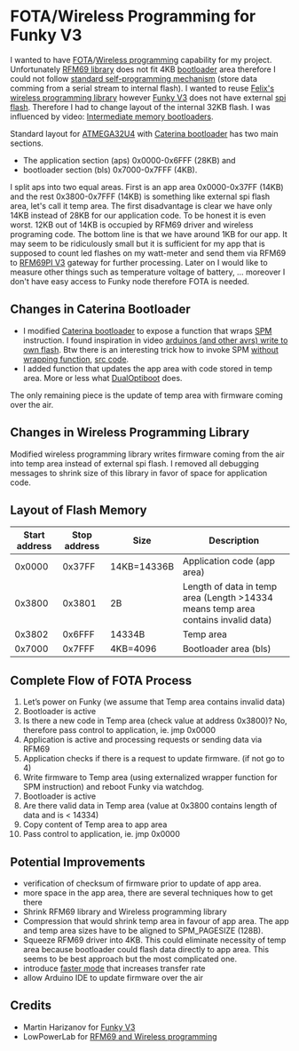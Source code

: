 # FOTA/Wireless Programming for Funky V3

I wanted to have [FOTA](http://en.wikipedia.org/wiki/Over-the-air_programming)/[Wireless programming](http://lowpowerlab.com/blog/category/moteino/wireless-programming/) capability for my project. Unfortunately [RFM69 library](https://github.com/LowPowerLab/RFM69) does not fit 4KB [bootloader](http://www.hackersworkbench.com/intro-to-bootloaders-for-avr) area therefore I could not follow [standard self-programming mechanism](http://www.engineersgarage.com/embedded/avr-microcontroller-projects/How-to-Use-SPM-for-Flash-to-Flash-Programming) (store data comming from a serial stream to internal flash). I wanted to reuse [Felix's wireless programming library](https://github.com/LowPowerLab/WirelessProgramming) however [Funky V3](http://harizanov.com/wiki/wiki-home/funky-v3/) does not have external [spi flash](http://www.instructables.com/id/How-to-Design-with-Discrete-SPI-Flash-Memory/). Therefore I had to change layout of the internal 32KB flash. I was influenced by video: [Intermediate memory bootloaders](https://www.youtube.com/watch?v=jbLy6kE-Szg).

Standard layout for [ATMEGA32U4](http://www.atmel.com/devices/atmega32u4.aspx) with [Caterina bootloader](https://github.com/arduino/Arduino/blob/master/hardware/arduino/avr/bootloaders/caterina/Caterina.c) has two main sections. 
 * The application section (aps) 0x0000-0x6FFF (28KB) and 
 * bootloader section (bls) 0x7000-0x7FFF (4KB). 

I split aps into two equal areas. First is an app area 0x0000-0x37FF (14KB) and the rest 0x3800-0x7FFF (14KB) is something like external spi flash area, let's call it temp area. The first disadvantage is clear we have only 14KB instead of 28KB for our application code. To be honest it is even worst. 12KB out of 14KB is occupied by RFM69 driver and wireless programing code. The bottom line is that we have around 1KB for our app. It may seem to be ridiculously small but it is sufficient for my app that is supposed to count led flashes on my watt-meter and send them via RFM69 to [RFM69PI V3](https://wiki.openenergymonitor.org/index.php/RFM69Pi_V3) gateway for further processing. Later on I would like to measure other things such as temperature voltage of battery, … moreover I don't have easy access to Funky node therefore FOTA is needed.

## Changes in Caterina Bootloader
 - I modified [Caterina bootloader](https://github.com/mharizanov/new_Funky/tree/master/caterina-lilypadusb) to expose a function that wraps [SPM](http://www.atmel.com/webdoc/avrassembler/avrassembler.wb_SPM.html) instruction. I found inspiration in video
 [arduinos (and other avrs) write to own flash](http://hackaday.com/2015/07/03/arduinos-and-other-avrs-write-to-own-flash/). Btw there is an interesting trick how to invoke SPM
[without wrapping function](http://oneweekwonder.blogspot.cz/2014/07/bootjacker-amazing-avr-bootloader-hack.html), [src code](https://gist.github.com/Snial/2d516b6305165bf81415).
 - I added function that updates the app area with code stored in temp area. More or less what [DualOptiboot](https://github.com/LowPowerLab/DualOptiboot) does.

The only remaining piece is the update of temp area with firmware coming over the air.

## Changes in Wireless Programming Library 
Modified wireless programming library writes firmware coming from the air into temp area instead of external spi flash. I removed all debugging messages to shrink size of this library in favor of space for application code.

## Layout of Flash Memory 
| Start address | Stop address | Size        | Description                                                                      |
|---------------|--------------|-------------|----------------------------------------------------------------------------------|
| 0x0000        | 0x37FF       | 14KB=14336B | Application code (app area)                                                      |
| 0x3800        | 0x3801       | 2B          | Length of data in temp area  (Length >14334 means temp area contains invalid data) |
| 0x3802        | 0x6FFF       | 14334B      | Temp area                                                                        |
| 0x7000        | 0x7FFF       | 4KB=4096    | Bootloader area (bls)                                                            |

## Complete Flow of FOTA Process 

1. Let’s power on Funky (we assume that Temp area contains invalid data)
2. Bootloader is active
3. Is there a new code in Temp area (check value at address 0x3800)? 
No, therefore pass control to application, ie. jmp 0x0000
4. Application is active and processing requests or sending data via RFM69
5. Application checks if there is a request to update firmware. (if not go to 4)
6. Write firmware to Temp area (using externalized wrapper function for SPM instruction) and reboot Funky via watchdog.
7. Bootloader is active
8. Are there valid data in Temp area (value at 0x3800 contains length of data and is < 14334)
9. Copy content of Temp area to app area
10. Pass control to application, ie. jmp 0x0000

## Potential Improvements 

 * verification of checksum of firmware prior to update of app area.
 * more space in the app area, there are several techniques how to get there
  * Shrink RFM69 library and Wireless programming library
  * Compression that would shrink temp area in favour of app area. The app and temp area sizes have to be aligned to SPM_PAGESIZE (128B).
  * Squeeze RFM69 driver into 4KB. This could eliminate necessity of temp area because bootloader could flash data directly to app area. This seems to be best approach but the most complicated one.
 * introduce [faster mode](http://lowpowerlab.com/blog/2016/01/21/wireless-programming-just-got-50-faster/) that increases transfer rate
 * allow Arduino IDE to update firmware over the air

## Credits
 * Martin Harizanov for [Funky V3](http://harizanov.com/wiki/wiki-home/funky-v3/) 
 * LowPowerLab for [RFM69 and Wireless programming](http://lowpowerlab.com/)
